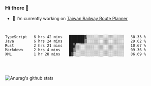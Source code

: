 ### Hi there 👋

- 🔭 I’m currently working on [Taiwan Railway Route Planner](https://github.com/Taiwan-Railway-Route-Planner)

<br/>

<!--START_SECTION:waka-->
```text
TypeScript   6 hrs 42 mins   ███████▓░░░░░░░░░░░░░░░░░   30.33 % 
Java         6 hrs 24 mins   ███████▒░░░░░░░░░░░░░░░░░   29.02 % 
Rust         2 hrs 21 mins   ██▓░░░░░░░░░░░░░░░░░░░░░░   10.67 % 
Markdown     2 hrs 4 mins    ██▒░░░░░░░░░░░░░░░░░░░░░░   09.36 % 
XML          1 hr 28 mins    █▓░░░░░░░░░░░░░░░░░░░░░░░   06.69 % 
```
<!--END_SECTION:waka-->

<br/>
<br/>

![Anurag's github stats](https://github-readme-stats.vercel.app/api?username=DepickereSven&show_icons=true&theme=tokyonight)



<!--
**DepickereSven/DepickereSven** is a ✨ _special_ ✨ repository because its `README.md` (this file) appears on your GitHub profile.

Here are some ideas to get you started:

- 🔭 I’m currently working on ...
- 🌱 I’m currently learning ...
- 👯 I’m looking to collaborate on ...
- 🤔 I’m looking for help with ...
- 💬 Ask me about ...
- 📫 How to reach me: ...
- 😄 Pronouns: ...
- ⚡ Fun fact: ...
-->
